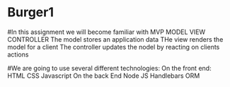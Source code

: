 # Burger1
#In this assignment we will become familiar with MVP MODEL VIEW CONTROLLER
    The model stores an application data
    THe view renders the model for a client
    The controller updates the nodel by reacting on clients actions

#We are going to use several different technologies:
 On the front end:
  HTML
    CSS
    Javascript
On the back End
    Node JS
    Handlebars
     ORM
 

